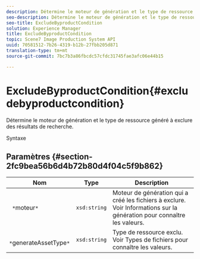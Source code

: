 ```yaml
---
description: Détermine le moteur de génération et le type de ressource généré à exclure des résultats de recherche.
seo-description: Détermine le moteur de génération et le type de ressource généré à exclure des résultats de recherche.
seo-title: ExcludeByproductCondition
solution: Experience Manager
title: ExcludeByproductCondition
topic: Scene7 Image Production System API
uuid: 70581512-7b26-4319-b12b-27fbb205d871
translation-type: tm+mt
source-git-commit: 7bc7b3a86fbcdc57cfdc31745fae3afc06e44b15

---
```



# ExcludeByproductCondition{#excludebyproductcondition}

Détermine le moteur de génération et le type de ressource généré à exclure des résultats de recherche.

Syntaxe

## Paramètres {#section-2fc9bea56b6d4b72b80d4f04c5f9b862}

| Nom | Type | Description |
|---|---|---|
| ` *`moteur`*` | `xsd:string` | Moteur de génération qui a créé les fichiers à exclure. Voir Informations sur la génération pour connaître les valeurs. |
| ` *`generateAssetType`*` | `xsd:string` | Type de ressource exclu. Voir Types de fichiers pour connaître les valeurs. |

